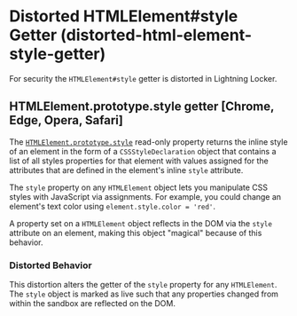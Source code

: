 # Distorted HTMLElement#style Getter (distorted-html-element-style-getter)

For security the `HTMLElement#style` getter is distorted in Lightning Locker.

<!-- START generated embed: @locker/distortion/src/HTMLElement/docs/style-getter.md -->
## HTMLElement.prototype.style getter [Chrome, Edge, Opera, Safari]

The [`HTMLElement.prototype.style`](https://developer.mozilla.org/en-US/docs/Web/API/HTMLElement/style) read-only property returns the inline style of an element in the form of a `CSSStyleDeclaration` object that contains a list of all styles properties for that element with values assigned for the attributes that are defined in the element's inline `style` attribute.

The `style` property on any `HTMLElement` object lets you manipulate CSS styles with JavaScript via assignments. For example, you could change an element's text color using `element.style.color = 'red'`. 

A property set on a `HTMLElement` object reflects in the DOM via the `style` attribute on an element, making this object "magical" because of this behavior.

### Distorted Behavior

This distortion alters the getter of the `style` property for any `HTMLElement`. The `style` object is marked as live such that any properties changed from within the sandbox are reflected on the DOM.
<!-- END generated embed, please keep comment -->
